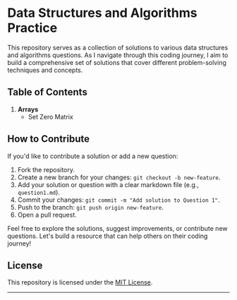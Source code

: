 

# Data Structures and Algorithms Practice

This repository serves as a collection of solutions to various data structures and algorithms questions. As I navigate through this coding journey, I aim to build a comprehensive set of solutions that cover different problem-solving techniques and concepts.

## Table of Contents

1. **Arrays**
   - Set Zero Matrix

## How to Contribute

If you'd like to contribute a solution or add a new question:

1. Fork the repository.
2. Create a new branch for your changes: `git checkout -b new-feature`.
3. Add your solution or question with a clear markdown file (e.g., `question1.md`).
4. Commit your changes: `git commit -m "Add solution to Question 1"`.
5. Push to the branch: `git push origin new-feature`.
6. Open a pull request.

Feel free to explore the solutions, suggest improvements, or contribute new questions. Let's build a resource that can help others on their coding journey!

## License

This repository is licensed under the [MIT License](LICENSE).

---

